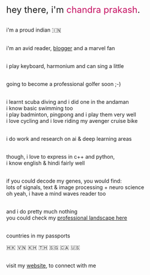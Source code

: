 <span style="font-size:x-large;">
hey there, i'm <span style="color:#C51162">chandra prakash</span>.
</span>

<br>i'm a proud indian 🇮🇳

<br>i'm an avid reader, [blogger](https://cprakashagr.xyz/blog.html) and a marvel fan

<br>i play keyboard, harmonium and can sing a little

<br>going to become a professional golfer soon ;-)

<br>i learnt scuba diving and i did one in the andaman<br>
i know basic swimming too<br>
i play badminton, pingpong and i play them very well<br>
i love cycling and i love riding my avenger cruise bike

<br>i do work and research on ai & deep learning areas

<br>though, i love to express in c++ and python,<br>
i know english & hindi fairly well

<br>if you could decode my genes, you would find:<br>
lots of signals, text & image processing + neuro science<br>
oh yeah, i have a mind waves reader too

<br>and i do pretty much nothing <br>
you could check my [professional landscape here](https://cprakashagr.xyz/prof_ls.html)

<br>countries in my passports

🇭🇰  🇻🇳  🇰🇭  🇹🇭  🇸🇬  🇨🇦  🇺🇸

<br>visit my [website](https://cprakashagr.xyz?utm_source=githubpage), to connect with me
